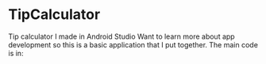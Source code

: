 # TipCalculator
Tip calculator I made in Android Studio
Want to learn more about app development so this is a basic application that I put together. The main code is in:
